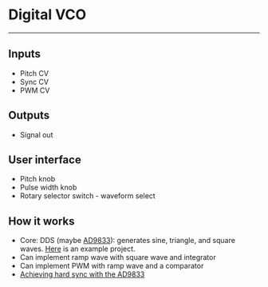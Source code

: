 # Digital VCO
---

## Inputs
* Pitch CV
* Sync CV
* PWM CV

## Outputs
* Signal out

## User interface
* Pitch knob
* Pulse width knob
* Rotary selector switch - waveform select

## How it works
* Core: DDS (maybe [AD9833](https://www.analog.com/media/en/technical-documentation/data-sheets/AD9833.pdf)): generates sine, triangle, and square waves. [Here](https://www.allaboutcircuits.com/projects/how-to-DIY-waveform-generator-analog-devices-ad9833-ATmega328p/) is an example project.
* Can implement ramp wave with square wave and integrator
* Can implement PWM with ramp wave and a comparator
* [Achieving hard sync with the AD9833](https://www.muffwiggler.com/forum/viewtopic.php?p=2815552#2815552)
